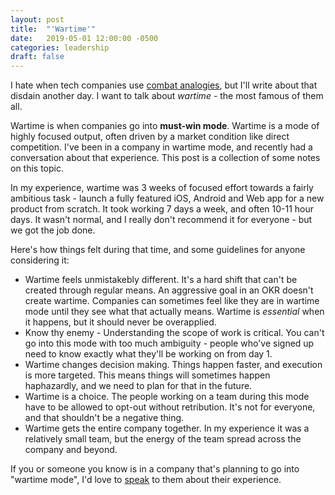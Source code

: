 ```yaml
---
layout: post
title:  "'Wartime'"
date:   2019-05-01 12:00:00 -0500
categories: leadership
draft: false 
---
```


I hate when tech companies use [combat analogies](https://a16z.com/2011/04/14/peacetime-ceowartime-ceo-2/), but I'll write about that disdain another day. I want to talk about _wartime_ - the most famous of them all.  

Wartime is when companies go into **must-win mode**. Wartime is a mode of highly focused output, often driven by a market condition like direct competition. I've been in a company in wartime mode, and recently had a conversation about that experience. This post is a collection of some notes on this topic.

In my experience, wartime was 3 weeks of focused effort towards a fairly ambitious task - launch a fully featured iOS, Android and Web app for a new product from scratch. It took working 7 days a week, and often 10-11 hour days. It wasn't normal, and I really don't recommend it for everyone - but we got the job done. 

Here's how things felt during that time, and some guidelines for anyone considering it:
* Wartime feels unmistakebly different. It's a hard shift that can't be created through regular means. An aggressive goal in an OKR doesn't create wartime. Companies can sometimes feel like they are in wartime mode until they see what that actually means. Wartime is _essential_ when it happens, but it should never be overapplied. 
* Know thy enemy - Understanding the scope of work is critical. You can't go into this mode with too much ambiguity - people who've signed up need to know exactly what they'll be working on from day 1.
* Wartime changes decision making. Things happen faster, and execution is more targeted. This means things will sometimes happen haphazardly, and we need to plan for that in the future. 
* Wartime is a choice. The people working on a team during this mode have to be allowed to opt-out without retribution. It's not for everyone, and that shouldn't be a negative thing. 
* Wartime gets the entire company together. In my experience it was a relatively small team, but the energy of the team spread across the company and beyond. 

If you or someone you know is in a company that's planning to go into "wartime mode", I'd love to [speak](mailto:tarun.sachdeva@gmail.com) to them about their experience.